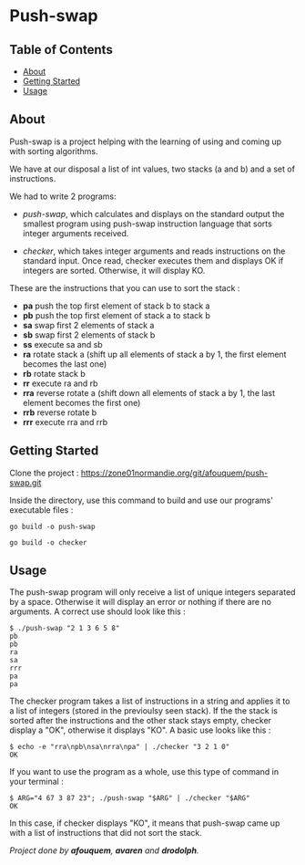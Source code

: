 # Push-swap

## Table of Contents

- [About](#about)
- [Getting Started](#getting_started)
- [Usage](#usage)

## About <a name = "about"></a>

Push-swap is a project helping with the learning of using and coming up with sorting algorithms.

We have at our disposal a list of int values, two stacks (a and b) and a set of instructions.

We had to write 2 programs:

- _push-swap_, which calculates and displays on the standard output the smallest program using push-swap instruction language that sorts integer arguments received.

- _checker_, which takes integer arguments and reads instructions on the standard input. Once read, checker executes them and displays OK if integers are sorted. Otherwise, it will display KO.

These are the instructions that you can use to sort the stack :

- **pa** push the top first element of stack b to stack a
- **pb** push the top first element of stack a to stack b
- **sa** swap first 2 elements of stack a
- **sb** swap first 2 elements of stack b
- **ss** execute sa and sb
- **ra** rotate stack a (shift up all elements of stack a by 1, the first element becomes the last one)
- **rb** rotate stack b
- **rr** execute ra and rb
- **rra** reverse rotate a (shift down all elements of stack a by 1, the last element becomes the first one)
- **rrb** reverse rotate b
- **rrr** execute rra and rrb


## Getting Started <a name = "getting_started"></a>

Clone the project : https://zone01normandie.org/git/afouquem/push-swap.git

Inside the directory, use this command to build and use our programs' executable files :
```
go build -o push-swap

go build -o checker
```

## Usage <a name = "usage"></a>

The push-swap program will only receive a list of unique integers separated by a space. Otherwise it will display an error or nothing if there are no arguments. A correct use should look like this :

```
$ ./push-swap "2 1 3 6 5 8"
pb
pb
ra
sa
rrr
pa
pa
```
The checker program takes a list of instructions in a string and applies it to a list of integers (stored in the previoulsy seen stack). If the the stack is sorted after the instructions and the other stack stays empty, checker display a "OK", otherwise it displays "KO". A basic use looks like this :

```
$ echo -e "rra\npb\nsa\nrra\npa" | ./checker "3 2 1 0"
OK
```
If you want to use the program as a whole, use this type of command in your terminal :

```
$ ARG="4 67 3 87 23"; ./push-swap "$ARG" | ./checker "$ARG"
OK
```
In this case, if checker displays "KO", it means that push-swap came up with a list of instructions that did not sort the stack.



_Project done by **afouquem**, **avaren** and **drodolph**._